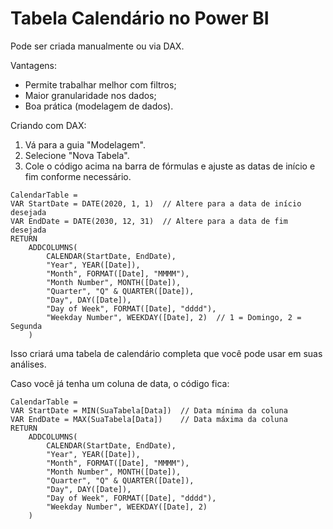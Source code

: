 # Tabela Calendário no Power BI

Pode ser criada manualmente ou via DAX.

Vantagens:

- Permite trabalhar melhor com filtros;
- Maior granularidade nos dados;
- Boa prática (modelagem de dados).

Criando com DAX:

1. Vá para a guia "Modelagem".
2. Selecione "Nova Tabela".
3. Cole o código acima na barra de fórmulas e ajuste as datas de início e fim conforme necessário.

```dax
CalendarTable = 
VAR StartDate = DATE(2020, 1, 1)  // Altere para a data de início desejada
VAR EndDate = DATE(2030, 12, 31)  // Altere para a data de fim desejada
RETURN
    ADDCOLUMNS(
        CALENDAR(StartDate, EndDate),
        "Year", YEAR([Date]),
        "Month", FORMAT([Date], "MMMM"),
        "Month Number", MONTH([Date]),
        "Quarter", "Q" & QUARTER([Date]),
        "Day", DAY([Date]),
        "Day of Week", FORMAT([Date], "dddd"),
        "Weekday Number", WEEKDAY([Date], 2)  // 1 = Domingo, 2 = Segunda
    )
```

Isso criará uma tabela de calendário completa que você pode usar em suas análises.

Caso você já tenha um coluna de data, o código fica:

```dax
CalendarTable = 
VAR StartDate = MIN(SuaTabela[Data])  // Data mínima da coluna
VAR EndDate = MAX(SuaTabela[Data])    // Data máxima da coluna
RETURN
    ADDCOLUMNS(
        CALENDAR(StartDate, EndDate),
        "Year", YEAR([Date]),
        "Month", FORMAT([Date], "MMMM"),
        "Month Number", MONTH([Date]),
        "Quarter", "Q" & QUARTER([Date]),
        "Day", DAY([Date]),
        "Day of Week", FORMAT([Date], "dddd"),
        "Weekday Number", WEEKDAY([Date], 2)
    )
```
